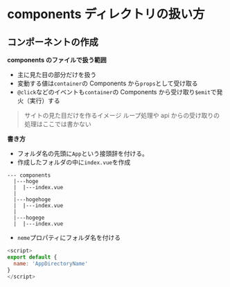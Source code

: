 # components ディレクトリの扱い方

## コンポーネントの作成

**components のファイルで扱う範囲**

- 主に見た目の部分だけを扱う
- 変動する値は`container`の Components から`props`として受け取る
- `@click`などのイベントも`container`の Components から受け取り`$emit`で発火（実行）する

> サイトの見た目だけを作るイメージ
> ループ処理や api からの受け取りの処理はここでは書かない

**書き方**

- フォルダ名の先頭に`App`という接頭辞を付ける。
- 作成したフォルダの中に`index.vue`を作成

```
--- components
  |---hoge
  |  |---index.vue
  |
  |---hogehoge
  |  |---index.vue
  |
  |---hogege
  |  |---index.vue
```

- `neme`プロパティにフォルダ名を付ける

```js
<script>
export default {
  name: 'AppDirectoryName'
}
</script>
```
